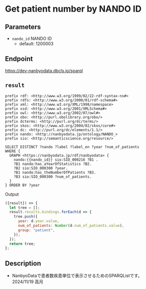 # Get patient number by NANDO ID
## Parameters
* `nando_id` NANDO ID
  * default: 1200003
 

## Endpoint

https://dev-nanbyodata.dbcls.jp/sparql

## `result` 
```sparql
prefix rdf: <http://www.w3.org/1999/02/22-rdf-syntax-ns#>
prefix rdfs: <http://www.w3.org/2000/01/rdf-schema#>
prefix xml: <http://www.w3.org/XML/1998/namespace>
prefix xsd: <http://www.w3.org/2001/XMLSchema#>
prefix owl: <http://www.w3.org/2002/07/owl#>
prefix obo: <http://purl.obolibrary.org/obo/>
prefix dcterms: <http://purl.org/dc/terms/>
prefix skos: <http://www.w3.org/2004/02/skos/core#>
prefix dc: <http://purl.org/dc/elements/1.1/>
prefix nando: <http://nanbyodata.jp/ontology/NANDO_>
prefix sio: <http://semanticscience.org/resource/>

SELECT DISTINCT ?nando ?label ?label_en ?year ?num_of_patients
WHERE {
  GRAPH <https://nanbyodata.jp/rdf/nanbyodata> {
    nando:{{nando_id}} sio:SIO_000216 ?B1 .
    ?B1 nando:has_aYearOfStatistics ?B2.
    ?B2 sio:SIO_000300 ?year.
    ?B1 nando:has_theNumberOfPatients ?B3.
    ?B3 sio:SIO_000300 ?num_of_patients.
  }
} ORDER BY ?year

```
 Output
```javascript
({result}) => {
  let tree = [];
  result.results.bindings.forEach(d => {
    tree.push({
      year: d.year.value,
      num_of_patients: Number(d.num_of_patients.value),
      group: "patient",
    });
  });
  return tree;
};
```
## Description
- NanbyoDataで患者数疾患単位で表示させるためのSPARQListです。2024/11/19 高月

 